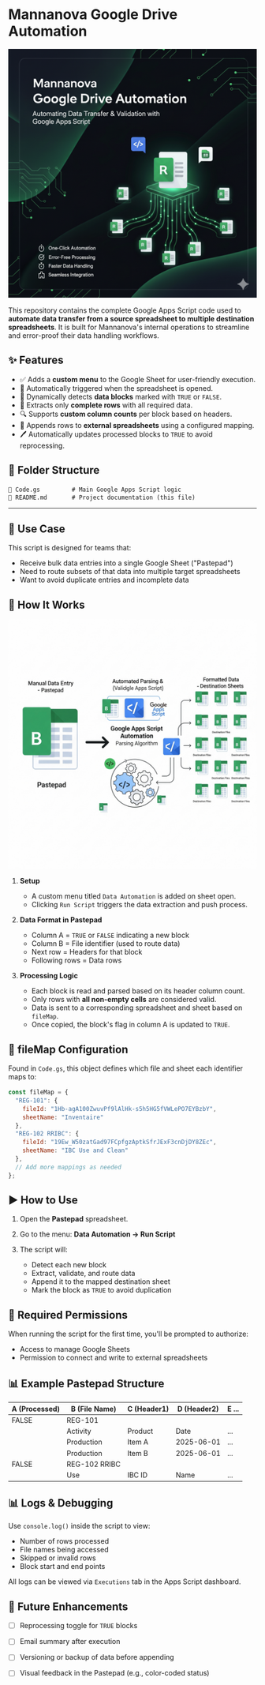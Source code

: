 # Mannanova Google Drive Automation

<img src="Mannanova Thumbnail.png" alt="Mannanova Google Drive Automation" />

This repository contains the complete Google Apps Script code used to **automate data transfer from a source spreadsheet to multiple destination spreadsheets**. It is built for Mannanova's internal operations to streamline and error-proof their data handling workflows.


## ✨ Features

* ✅ Adds a **custom menu** to the Google Sheet for user-friendly execution.
* 📅 Automatically triggered when the spreadsheet is opened.
* 📅 Dynamically detects **data blocks** marked with `TRUE` or `FALSE`.
* 🔄 Extracts only **complete rows** with all required data.
* 🔍 Supports **custom column counts** per block based on headers.
* 🔗 Appends rows to **external spreadsheets** using a configured mapping.
* 🖊️ Automatically updates processed blocks to `TRUE` to avoid reprocessing.


## 📁 Folder Structure

```
📄 Code.gs         # Main Google Apps Script logic
📄 README.md       # Project documentation (this file)
```

---

## 🚧 Use Case

This script is designed for teams that:

* Receive bulk data entries into a single Google Sheet ("Pastepad")
* Need to route subsets of that data into multiple target spreadsheets
* Want to avoid duplicate entries and incomplete data


## 🚀 How It Works

<img src="Mannanova Workflow.png" alt="How it Works" />

1. **Setup**

   * A custom menu titled `Data Automation` is added on sheet open.
   * Clicking `Run Script` triggers the data extraction and push process.

2. **Data Format in Pastepad**

   * Column A = `TRUE` or `FALSE` indicating a new block
   * Column B = File identifier (used to route data)
   * Next row = Headers for that block
   * Following rows = Data rows

3. **Processing Logic**

   * Each block is read and parsed based on its header column count.
   * Only rows with **all non-empty cells** are considered valid.
   * Data is sent to a corresponding spreadsheet and sheet based on `fileMap`.
   * Once copied, the block's flag in column A is updated to `TRUE`.


## 📝 fileMap Configuration

Found in `Code.gs`, this object defines which file and sheet each identifier maps to:

```javascript
const fileMap = {
  "REG-101": {
    fileId: "1Hb-agA100ZwuvPf9lAlHk-s5h5HG5fVWLePO7EYBzbY",
    sheetName: "Inventaire"
  },
  "REG-102 RRIBC": {
    fileId: "19Ew_W50zatGad97FCpfgzAptkSfrJExF3cnDjDY8ZEc",
    sheetName: "IBC Use and Clean"
  },
  // Add more mappings as needed
};
```


## ▶️ How to Use

1. Open the **Pastepad** spreadsheet.
2. Go to the menu: **Data Automation → Run Script**
3. The script will:

   * Detect each new block
   * Extract, validate, and route data
   * Append it to the mapped destination sheet
   * Mark the block as `TRUE` to avoid duplication


## 🔐 Required Permissions

When running the script for the first time, you'll be prompted to authorize:

* Access to manage Google Sheets
* Permission to connect and write to external spreadsheets


## 📊 Example Pastepad Structure

| A (Processed) | B (File Name) | C (Header1) | D (Header2) | E ... |
| ------------- | ------------- | ----------- | ----------- | ----- |
| FALSE         | REG-101       |             |             |       |
|               | Activity      | Product     | Date        | ...   |
|               | Production    | Item A      | 2025-06-01  | ...   |
|               | Production    | Item B      | 2025-06-01  | ...   |
| FALSE         | REG-102 RRIBC |             |             |       |
|               | Use           | IBC ID      | Name        | ...   |


## 📊 Logs & Debugging

Use `console.log()` inside the script to view:

* Number of rows processed
* File names being accessed
* Skipped or invalid rows
* Block start and end points

All logs can be viewed via `Executions` tab in the Apps Script dashboard.


## 📅 Future Enhancements

* [ ] Reprocessing toggle for `TRUE` blocks
* [ ] Email summary after execution
* [ ] Versioning or backup of data before appending
* [ ] Visual feedback in the Pastepad (e.g., color-coded status)

